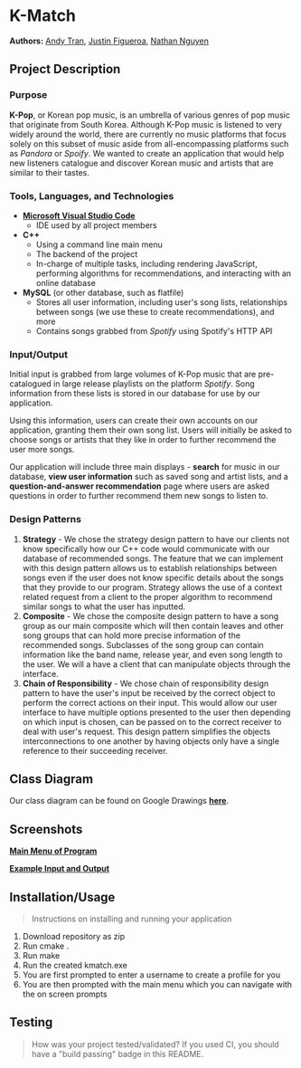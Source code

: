 # K-Match
**Authors:** [Andy Tran](https://github.com/ATranZone), [Justin Figueroa](https://github.com/jstnf), [Nathan Nguyen](https://github.com/nateknguyen) 

## Project Description
### Purpose
**K-Pop**, or Korean pop music, is an umbrella of various genres of pop music that originate from South Korea. Although K-Pop music is listened to very widely around the world, there are currently no music platforms that focus solely on this subset of music aside from all-encompassing platforms such as *Pandora* or *Spoify*. We wanted to create an application that would help new listeners catalogue and discover Korean music and artists that are similar to their tastes.
  
### Tools, Languages, and Technologies
 * [**Microsoft Visual Studio Code**](https://code.visualstudio.com/)
   * IDE used by all project members
 * **C++**
   * Using a command line main menu
   * The backend of the project
   * In-charge of multiple tasks, including rendering JavaScript, performing algorithms for recommendations, and interacting with an online database
 * **MySQL** (or other database, such as flatfile)
   * Stores all user information, including user's song lists, relationships between songs (we use these to create recommendations), and more
   * Contains songs grabbed from *Spotify* using Spotify's HTTP API

### Input/Output
Initial input is grabbed from large volumes of K-Pop music that are pre-catalogued in large release playlists on the platform *Spotify*. Song information from these lists is stored in our database for use by our application.

Using this information, users can create their own accounts on our application, granting them their own song list. Users will initially be asked to choose songs or artists that they like in order to further recommend the user more songs.

Our application will include three main displays - **search** for music in our database, **view user information** such as saved song and artist lists, and a **question-and-answer recommendation** page where users are asked questions in order to further recommend them new songs to listen to.

### Design Patterns
 1) **Strategy** -
	   We chose the strategy design pattern to have our clients not  know specifically how our C++ code would communicate with our database of recommended songs. The feature that we can implement with this design pattern allows us to establish relationships between songs even if the user does not know specific details about the songs that they provide to our program. Strategy allows the use of a context related request from a client to the proper algorithm to recommend similar songs to what the user has inputted. 
 2) **Composite** -
	     We chose the composite design pattern to have a song group as our main composite which will then contain leaves and other song groups that can hold more precise information of the recommended songs. Subclasses of the song group can contain information like the band name, release year, and even song length to the user. We will a have a client that can manipulate objects through the interface.
 3) **Chain of Responsibility** -
	    We chose chain of responsibility design pattern to have the user's input be received by the correct object to perform the correct actions on their input. This would allow our user interface to have multiple options presented to the user then depending on which input is chosen, can be passed on to the correct receiver to deal with user's request. This design pattern simplifies the objects interconnections to one another by having objects only have a single reference to their succeeding receiver. 
 
## Class Diagram
Our class diagram can be found on Google Drawings [**here**](https://docs.google.com/drawings/d/1TQYnSn7FgYnl15Sm2pPkMWSKl794P39TJgWWgG1dlOk/).

## Screenshots
 
 [**Main Menu of Program**](https://drive.google.com/file/d/1HLWjO673QmvN0JbGIIZo2CDR3ijdda4G/view?usp=sharing)
 
 [**Example Input and Output**](https://drive.google.com/file/d/1yLHeI__ZnOB-oYXIHFLWQxDeNWG9ApDc/view?usp=sharing)
 
## Installation/Usage
 > Instructions on installing and running your application
 1) Download repository as zip
 2) Run cmake .
 4) Run make
 5) Run the created kmatch.exe
 6) You are first prompted to enter a username to create a profile for you 
 7) You are then prompted with the main menu which you can navigate with the on screen prompts
## Testing
 > How was your project tested/validated? If you used CI, you should have a "build passing" badge in this README.
